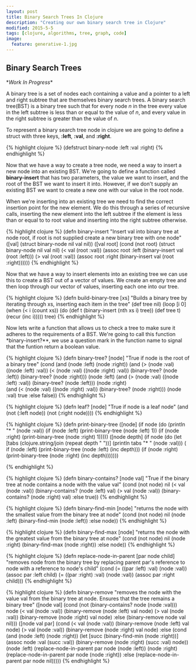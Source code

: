 ```yaml
---
layout: post
title: Binary Search Trees In Clojure
description: "Creating our own binary search tree in Clojure"
modified: 2015-5-5
tags: [clojure, algorithms, tree, graph, code]
image:
  feature: generative-1.jpg
---
```


## Binary Search Trees
\**Work In Progress*\*

A binary tree is a set of nodes each containing a value and a pointer to a left and right subtree that are themselves binary search trees. A binary search tree(BST) is a binary tree such that for every node *n* in the tree every value in the left subtree is less than or equal to the value of *n*, and every value in the right subtree is greater than the value of *n*.

To represent a binary search tree node in clojure we are going to define a struct with three keys, **:left**, **:val**, and **:right**.

{% highlight clojure %}
(defstruct binary-node :left :val :right)
{% endhighlight %}

Now that we have a way to create a tree node, we need a way to insert a new node into an existing BST. We're going to define a function called **binary-insert** that has two parameters, the value we want to insert, and the root of the BST we want to insert it into. However, if we don't supply an existing BST we want to create a new one with our value in the root node. 

When we're inserting into an existing tree we need to find the
correct insertion point for the new element. We do this through a series of recursive calls, inserting the new element into the left subtree if the element is less than or equal to to root value and inserting into the right subtree otherwise. 

{% highlight clojure %}
(defn binary-insert
  "Insert val into binary tree at node root, if root is
   not supplied create a new binary tree with one node"
  ([val]
     (struct binary-node nil val nil))
  ([val root]
     (cond
      (not root)
        (struct binary-node nil val nil)
      (< val (root :val))
        (assoc root :left (binary-insert val (root :left)))
      (> val (root :val))
        (assoc root :right (binary-insert val (root :right))))))
{% endhighlight %}

Now that we have a way to insert elements into an existing tree we can use this to create a BST out of a vector of values. We create an empty tree and then loop through our vector of values, inserting each one into our tree. 

{% highlight clojure %}
(defn build-binary-tree [xs]
  "Builds a binary tree by iterating through xs, inserting
   each item in the tree"
  (def tree nil)
  (loop [i 0]
    (when (< i (count xs))
      (do 
        (def t (binary-insert (nth xs i) tree))
        (def tree t)
        (recur (inc i)))))
  tree)
{% endhighlight %}

Now lets write a function that allows us to check a tree to make sure it adheres to the requirements of a BST. We're going to call this function *binary-insert?**, we use a question mark in the function name to signal that the funtion return a boolean value. 

{% highlight clojure %}
(defn binary-tree? [node]
  "True if node is the root of a binary tree"
  (cond
    (and (node :left) (node :right))
      (and (> (node :val) ((node :left) :val))
           (< (node :val) ((node :right) :val))
           (binary-tree? (node :left))
           (binary-tree? (node :right)))
    (node :left)
      (and (> (node :val) ((node :left) :val))
           (binary-tree? (node :left)))
    (node :right)  
      (and (< (node :val) ((node :right) :val))
           (binary-tree? (node :right)))
    (node :val)
      true
    :else
      false))
{% endhighlight %}

{% highlight clojure %}
(defn leaf? [node]
  "True if node is a leaf node"
  (and (not (:left node))
       (not (:right node))))
{% endhighlight %}

{% highlight clojure %}
(defn print-binary-tree
  ([node]
     (if node
       (do
         (println "* " (node :val))
         (if (node :left)
           (print-binary-tree (node :left) 1))
         (if (node :right)
           (print-binary-tree (node :right) 1)))))
  ([node depth]
     (if node
       (do
         (let [tabs (clojure.string/join (repeat depth "  "))]
           (println tabs "* " (node :val)))
         ( if (node :left)
           (print-binary-tree (node :left) (inc depth)))
         (if (node :right)
           (print-binary-tree (node :right) (inc depth)))))))

{% endhighlight %}

{% highlight clojure %}
(defn binary-contains? [node val]
  "True if the binary tree at node contains a node 
   with the value val"
  (cond
   (not node)
     nil
   (< val (node :val))
     (binary-contains? (node :left) val)
   (> val (node :val))
     (binary-contains? (node :right) val)
   :else
     true))
{% endhighlight %}

{% highlight clojure %}
(defn binary-find-min [node]
  "returns the node with the smallest value from the
   binary tree at node"
  (cond
   (not node)
     nil
   (node :left)
     (binary-find-min (node :left))
   :else
     node))
{% endhighlight %}

{% highlight clojure %}
(defn binary-find-max [node]
  "returns the node with the greatest value from the 
   binary tree at node"
  (cond
   (not node)
     nil
   (node :right)
     (binary-find-max (node :right))
   :else
     node))
{% endhighlight %}

{% highlight clojure %}
(defn replace-node-in-parent [par node child]
  "removes node from the binary tree by replacing parent par's 
   reference to node with a reference to node's child"
  (cond
    (= ((par :left) :val) (node :val))
      (assoc par :left child)
    (= ((par :right) :val) (node :val))
      (assoc par :right child)))
{% endhighlight %}

{% highlight clojure %}
(defn binary-remove
  "removes the node with the value val from the binary tree
   at node. Ensures that the tree remains a binary tree"
  ([node val]
     (cond
       (not (binary-contains? node (node :val)))
         node
       (< val (node :val))
         (binary-remove (node :left) val node)
       (> val (node :val))
         (binary-remove (node :right) val node)
       :else
         (binary-remove node val nil)))
  ([node val par]
     (cond
       (< val (node :val))
         (binary-remove (node :left) val node)
       (> val (node :val))
         (binary-remove (node :right) val node)
      :else
        (cond
          (and (node :left) (node :right))
            (let [succ (binary-find-min (node :right))]
              (assoc node :val (succ :val))
              (binary-remove (node :right) (succ :val) node))
          (node :left)
            (replace-node-in-parent par node (node :left))
          (node :right)
            (replace-node-in-parent par node (node :right))
          :else
            (replace-node-in-parent par node nil)))))
{% endhighlight %}
